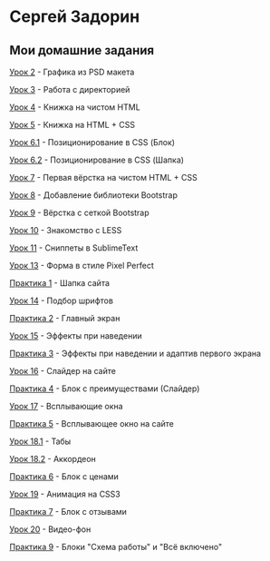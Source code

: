# Сергей Задорин
## Мои домашние задания

[Урок 2](https://github.com/zadorinserj/zadorinserj.github.io/tree/master/lesson_2/img/) - Графика из PSD макета


[Урок 3](https://github.com/zadorinserj/zadorinserj.github.io/tree/master/lesson_3/) - Работа с директорией


[Урок 4](https://zadorinserj.github.io/lesson_4/) - Книжка на чистом HTML


[Урок 5](https://zadorinserj.github.io/lesson_5/) - Книжка на HTML + CSS


[Урок 6.1](https://zadorinserj.github.io/lesson_6/block/) - Позиционирование в CSS (Блок)


[Урок 6.2](https://zadorinserj.github.io/lesson_6/hat/) - Позиционирование в CSS (Шапка)


[Урок 7](https://zadorinserj.github.io/lesson_7/first_site/src/) - Первая вёрстка на чистом HTML + CSS


[Урок 8](https://zadorinserj.github.io/lesson_8/) - Добавление библиотеки Bootstrap


[Урок 9](https://zadorinserj.github.io/lesson_9/first_site/src/) - Вёрстка с сеткой Bootstrap


[Урок 10](https://github.com/zadorinserj/zadorinserj.github.io/tree/master/lesson_10/) - Знакомство с LESS


[Урок 11](https://github.com/zadorinserj/zadorinserj.github.io/tree/master/lesson_11/) - Сниппеты в SublimeText


[Урок 13](https://zadorinserj.github.io/lesson_13/pixel_perfect/src/) - Форма в стиле Pixel Perfect


[Практика 1](https://zadorinserj.github.io/practice_1/project/src/) - Шапка сайта


[Урок 14](https://zadorinserj.github.io/lesson_14/src/) - Подбор шрифтов


[Практика 2](https://zadorinserj.github.io/practice_2/project/src/) - Главный экран


[Урок 15](https://zadorinserj.github.io/lesson_15/src/) - Эффекты при наведении


[Практика 3](https://zadorinserj.github.io/practice_3/project/src/) - Эффекты при наведении и адаптив первого экрана


[Урок 16](https://zadorinserj.github.io/lesson_16/slider/src/) - Слайдер на сайте


[Практика 4](https://zadorinserj.github.io/practice_4/project/src/) - Блок с преимуществами (Слайдер)


[Урок 17](https://zadorinserj.github.io/lesson_17/project/src/) - Всплывающие окна


[Практика 5](https://zadorinserj.github.io/practice_5/project/src/) - Всплывающее окно на сайте


[Урок 18.1](https://zadorinserj.github.io/lesson_18/tabs/src/) - Табы


[Урок 18.2](https://zadorinserj.github.io/lesson_18/accordion/src/) - Аккордеон


[Практика 6](https://zadorinserj.github.io/practice_6/project/src/) - Блок с ценами


[Урок 19](https://zadorinserj.github.io/lesson_19/src/) - Анимация на CSS3


[Практика 7](https://zadorinserj.github.io/practice_7/project/src/) - Блок с отзывами


[Урок 20](https://zadorinserj.github.io/lesson_20/project/src/) - Видео-фон


[Практика 9](https://zadorinserj.github.io/practice_9/project/src/) - Блоки "Схема работы" и "Всё включено"
